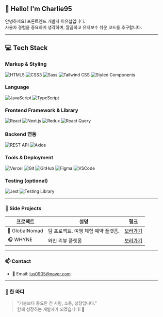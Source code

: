 ## 👋 Hello! I'm Charlie95

안녕하세요! 프론트엔드 개발자 이유섭입니다.  
사용자 경험을 중요하게 생각하며, 깔끔하고 유지보수 쉬운 코드를 추구합니다.

---

## 💻 Tech Stack

### Markup & Styling
![HTML5](https://img.shields.io/badge/HTML5-E34F26?style=flat&logo=html5&logoColor=white)
![CSS3](https://img.shields.io/badge/CSS3-1572B6?style=flat&logo=css3&logoColor=white)
![Sass](https://img.shields.io/badge/Sass-CC6699?style=flat&logo=sass&logoColor=white)
![Tailwind CSS](https://img.shields.io/badge/TailwindCSS-06B6D4?style=flat&logo=tailwindcss&logoColor=white)
![Styled Components](https://img.shields.io/badge/Styled--Components-DB7093?style=flat&logo=styled-components&logoColor=white)

### Language
![JavaScript](https://img.shields.io/badge/JavaScript-F7DF1E?style=flat&logo=javascript&logoColor=black)
![TypeScript](https://img.shields.io/badge/TypeScript-3178C6?style=flat&logo=typescript&logoColor=white)

### Frontend Framework & Library
![React](https://img.shields.io/badge/React-61DAFB?style=flat&logo=react&logoColor=black)
![Next.js](https://img.shields.io/badge/Next.js-000000?style=flat&logo=nextdotjs)
![Redux](https://img.shields.io/badge/Redux-764ABC?style=flat&logo=redux&logoColor=white)
![React Query](https://img.shields.io/badge/React_Query-FF4154?style=flat&logo=reactquery&logoColor=white)

### Backend 연동
![REST API](https://img.shields.io/badge/REST%20API-005571?style=flat)
![Axios](https://img.shields.io/badge/Axios-5A29E4?style=flat)

### Tools & Deployment
![Vercel](https://img.shields.io/badge/Vercel-000000?style=flat&logo=vercel&logoColor=white)
![Git](https://img.shields.io/badge/Git-F05032?style=flat&logo=git&logoColor=white)
![GitHub](https://img.shields.io/badge/GitHub-181717?style=flat&logo=github&logoColor=white)
![Figma](https://img.shields.io/badge/Figma-F24E1E?style=flat&logo=figma&logoColor=white)
![VSCode](https://img.shields.io/badge/VS_Code-007ACC?style=flat&logo=visual-studio-code&logoColor=white)

### Testing (optional)
![Jest](https://img.shields.io/badge/Jest-C21325?style=flat&logo=jest&logoColor=white)
![Testing Library](https://img.shields.io/badge/Testing--Library-E33332?style=flat&logo=testing-library&logoColor=white)

---

### 🧩 Side Projects

| 프로젝트 | 설명 | 링크 |
|----------|------|------|
| 🧭 GlobalNomad | 팀 프로젝트. 여행 체험 예약 플랫폼. | [보러가기](https://github.com/charie95/globalnomad) |
| 🎧 WHYNE | 와인 리뷰 플랫폼 | [보러가기](https://github.com/charie95/WHYNE) |

---

### 📫 Contact

- 📮 Email: lus0905@naver.com  
---

### 📌 한 마디

> "기술보다 중요한 건 사람, 소통, 성장입니다."  
> 함께 성장하는 개발자가 되겠습니다! 🌱
